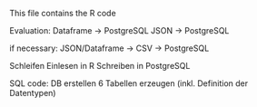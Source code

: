 
This file contains the R code

Evaluation:
Dataframe -> PostgreSQL
JSON -> PostgreSQL

if necessary: JSON/Dataframe -> CSV -> PostgreSQL

Schleifen
Einlesen in R
Schreiben in PostgreSQL

SQL code:
DB erstellen
6 Tabellen erzeugen (inkl. Definition der Datentypen)
